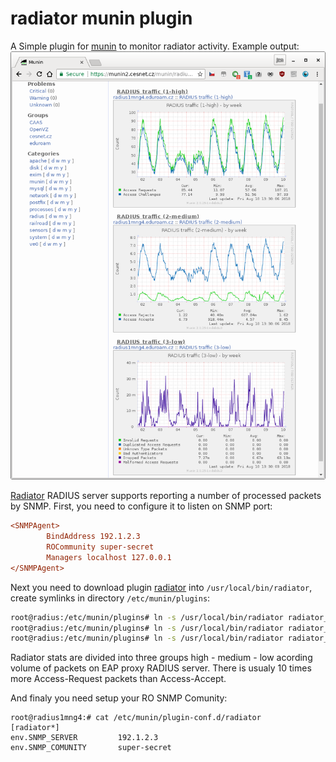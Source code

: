 # radiator munin plugin

A Simple plugin for [munin](http://munin-monitoring.org/) to monitor radiator activity. Example output:
![example radiator_munin output](https://github.com/CESNET/eduroam-monitor/blob/master/radiator_munin/docs/example.png?raw=true)

[Radiator](https://www.open.com.au/radiator/) RADIUS server supports reporting a number of processed packets by SNMP.
First, you need to configure it to listen on SNMP port:
```radius.cfg
<SNMPAgent>     
        BindAddress 192.1.2.3
        ROCommunity super-secret
        Managers localhost 127.0.0.1
</SNMPAgent>
```
Next you need to download plugin [radiator]() into `/usr/local/bin/radiator`, create symlinks in directory `/etc/munin/plugins`:
```bash
root@radius:/etc/munin/plugins# ln -s /usr/local/bin/radiator radiator_high
root@radius:/etc/munin/plugins# ln -s /usr/local/bin/radiator radiator_medium
root@radius:/etc/munin/plugins# ln -s /usr/local/bin/radiator radiator_low
```
Radiator stats are divided into three groups high - medium - low acording volume of packets on EAP proxy RADIUS server. There is usualy 10 times more Access-Request packets than Access-Accept.

And finaly you need setup your RO SNMP Comunity:
```text
root@radius1mng4:# cat /etc/munin/plugin-conf.d/radiator
[radiator*]
env.SNMP_SERVER         192.1.2.3
env.SNMP_COMUNITY       super-secret
```
